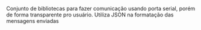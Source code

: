 Conjunto de bibliotecas para fazer comunicação usando porta serial, porém de forma transparente pro usuário. Utiliza JSON na formatação das mensagens enviadas
